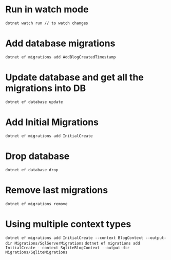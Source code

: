 # Run in watch mode 
```dotnet watch run // to watch changes ```
# Add database migrations
```dotnet ef migrations add AddBlogCreatedTimestamp ```
# Update database and get all the migrations into DB 
```dotnet ef database update ```
# Add Initial Migrations
```dotnet ef migrations add InitialCreate ```
# Drop database 
```dotnet ef database drop ```
# Remove last migrations
```dotnet ef migrations remove  ```
#  Using multiple context types
``` dotnet ef migrations add InitialCreate --context BlogContext --output-dir Migrations/SqlServerMigrations ```
``` dotnet ef migrations add InitialCreate --context SqliteBlogContext --output-dir Migrations/SqliteMigrations ```
